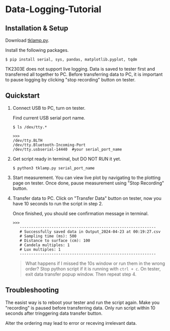 # Data-Logging-Tutorial

## Installation & Setup

Download [tklamp.py](/tklamp.py). 

Install the following packages. 
```
$ pip install serial, sys, pandas, matplotlib.pyplot, tqdm
```

TK2303E does not support live logging. Data is saved to tester first and transferred all together to PC.
Before transferring data to PC, it is important to pause logging by clicking "stop recording" button on tester. 

## Quickstart 

1. Connect USB to PC, turn on tester.
   
    Find current USB serial port name.
    
    ```
    $ ls /dev/tty.*  
    ```
    
    ```
    >>>
    /dev/tty.BLTH
    /dev/tty.Bluetooth-Incoming-Port
    /dev/tty.usbserial-14440  #your serial_port_name
    ```

2. Get script ready in terminal, but DO NOT RUN it yet.

    ```
    $ python3 tklamp.py serial_port_name 
    ```

3. Start measurement. You can view live plot by navigating to the plotting page on tester. Once done, pause measurement using "Stop Recording" button.

5. Transfer data to PC. Click on "Transfer Data" button on tester, now you have 10 seconds to run the script in step 2.

    Once finished, you should see confirmation message in terminal.  
    ```
    >>>
       ------------------------------------------------------------
       # Successfully saved data in Output_2024-04-23 at 00:19:27.csv
       # Sampling time (ms): 500
       # Distance to surface (cm): 100
       # Candela multiples: 1
       # Lux multiples: 1
       ------------------------------------------------------------
    ```
    > What happens if I missed the 10s window or run them in the wrong order?
    Stop python script if it is running with `ctrl + c`. On tester, exit data transfer popup window. Then repeat step 4.


## Troubleshooting 

The easist way is to reboot your tester and run the script again. Make you "recording" is paused before transferring data. Only run script within 10 seconds after tringgering data transfer button.

Alter the ordering may lead to error or receving irrelevant data. 



